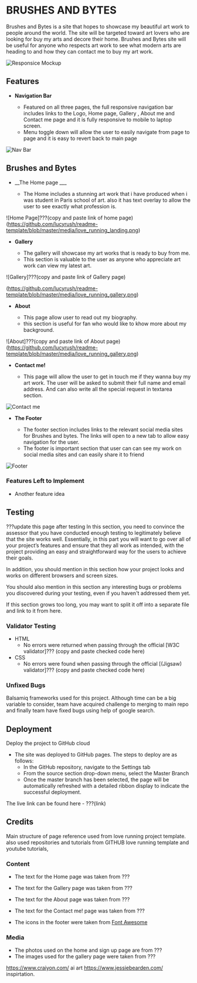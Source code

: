 # BRUSHES AND BYTES

Brushes and Bytes is a site that hopes to showcase my beautiful art work to people around the world.
The site will be targeted toward art lovers who are looking for buy my arts and decore their home. Brushes and Bytes site will be useful for anyone who respects art work to see what modern arts are heading to  and how they can contact me to buy my art work. 

![Responsice Mockup](https://github.com/lucyrush/readme-template/blob/master/media/love_running_mockup.png)


## Features

- __Navigation Bar__

  - Featured on all three pages, the full responsive navigation bar includes links to the Logo, Home page, Gallery , About me and Contact me page and it is fully responsive to mobile to laptop screen.
  - Menu toggle down will allow the user to easily navigate from  page to page and it is easy to revert back to main page 

![Nav Bar](https://github.com/lucyrush/readme-template/blob/master/media/love_running_nav.png)

## Brushes and Bytes

- __The Home page ___

  - The Home includes a stunning art work that i have produced when i was student in Paris school of art.
  also it has text overlay to allow the user to see exactly what profession is.


![Home Page]???(copy and paste link of home page)
(https://github.com/lucyrush/readme-template/blob/master/media/love_running_landing.png)



- __Gallery__

  - The gallery will showcase my art works that is ready to buy from me. 
  - This section is valuable to the user as anyone who appreciate art work can view my latest art. 

![Gallery]???(copy and paste link of Gallery page)

(https://github.com/lucyrush/readme-template/blob/master/media/love_running_gallery.png)

- __About__

  - This page allow user to read out my biography. 
  - this section is useful for fan who would like to khow more about my background. 

![About]???(copy and paste link of About page)
(https://github.com/lucyrush/readme-template/blob/master/media/love_running_gallery.png)

- __Contact me!__

  - This page will allow the user to get in touch me if they wanna buy my art work. The user will be asked to submit their full name and email address. 
  And can also write all the special request in textarea section.

![Contact me ](https://github.com/lucyrush/readme-template/blob/master/media/love_running_signup.png)




- __The Footer__ 

  - The footer section includes links to the relevant social media sites for Brushes and bytes. The links will open to a new tab to allow easy navigation for the user. 
  - The footer is important section that user can can see my work on social media sites and can easily share it to friend

![Footer](https://github.com/lucyrush/readme-template/blob/master/media/love_running_footer.png)


### Features Left to Implement

- Another feature idea

## Testing 

???update this page after testing
In this section, you need to convince the assessor that you have conducted enough testing to legitimately believe that the site works well. Essentially, in this part you will want to go over all of your project’s features and ensure that they all work as intended, with the project providing an easy and straightforward way for the users to achieve their goals.

In addition, you should mention in this section how your project looks and works on different browsers and screen sizes.

You should also mention in this section any interesting bugs or problems you discovered during your testing, even if you haven't addressed them yet.

If this section grows too long, you may want to split it off into a separate file and link to it from here.


### Validator Testing 

- HTML
  - No errors were returned when passing through the official [W3C validator]???
  (copy and paste checked code here)
- CSS
  - No errors were found when passing through the official [(Jigsaw) validator]???
  (copy and paste checked code here)


### Unfixed Bugs

Balsamiq frameworks used for this project. Although time can be a big variable to consider, team have acquired challenge to merging to main repo and finally team have fixed bugs using help of google search.
 

## Deployment

Deploy the project to GitHub cloud

- The site was deployed to GitHub pages. The steps to deploy are as follows: 
  - In the GitHub repository, navigate to the Settings tab 
  - From the source section drop-down menu, select the Master Branch
  - Once the master branch has been selected, the page will be automatically refreshed with a detailed ribbon display to indicate the successful deployment. 

The live link can be found here - ???(link)

## Credits 

Main structure of page reference used from love running project template. also used  repositories and tutorials from GITHUB  love running template and youtube tutorials, 



### Content 

- The text for the Home page was taken from ???
- The text for the Gallery page was taken from ???
- The text for the About page was taken from ???
- The text for the Contact me! page was taken from ???

- The icons in the footer were taken from [Font Awesome](https://fontawesome.com/)

### Media

- The photos used on the home and sign up page are from ???
- The images used for the gallery page were taken from ???



https://www.craiyon.com/   ai art
https://www.jessiebearden.com/     inspirtation.

